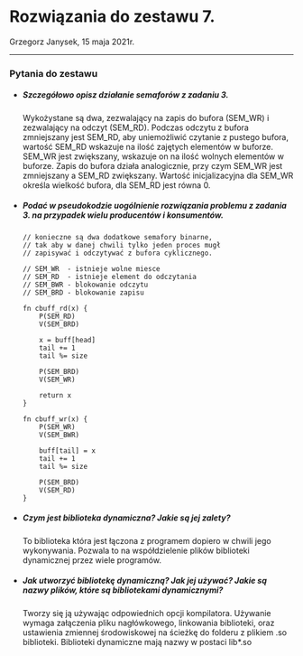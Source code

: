 # Rozwiązania do zestawu 7.
Grzegorz Janysek, 15 maja 2021r.

---

### Pytania do zestawu
-   ##### Szczegółowo opisz działanie semaforów z zadaniu 3.
	Wykożystane są dwa, zezwalający na zapis do bufora (SEM_WR) i zezwalający na odczyt (SEM_RD). Podczas odczytu z bufora zmniejszany jest SEM_RD, aby uniemożliwić czytanie z pustego bufora, wartość SEM_RD wskazuje na ilość zajętych elementów w buforze. SEM_WR jest zwiększany, wskazuje on na ilość wolnych elementów w buforze. Zapis do bufora działa analogicznie, przy czym SEM_WR jest zmniejszany a SEM_RD zwiększany. Wartość inicjalizacyjna dla SEM_WR określa wielkość bufora, dla
	SEM_RD jest równa 0.
-   ##### Podać w pseudokodzie uogólnienie rozwiązania problemu z zadania 3. na przypadek wielu producentów i konsumentów.
	```
	// konieczne są dwa dodatkowe semafory binarne,
	// tak aby w danej chwili tylko jeden proces mugł
	// zapisywać i odczytywać z bufora cyklicznego.

	// SEM_WR  - istnieje wolne miesce
	// SEM_RD  - istnieje element do odczytania
	// SEM_BWR - blokowanie odczytu
	// SEM_BRD - blokowanie zapisu

	fn cbuff_rd(x) {
		P(SEM_RD)
		V(SEM_BRD)
		
		x = buff[head]
		tail += 1
		tail %= size

		P(SEM_BRD)
		V(SEM_WR)

		return x
	}

	fn cbuff_wr(x) {
		P(SEM_WR)
		V(SEM_BWR)
		
		buff[tail] = x
		tail += 1
		tail %= size

		P(SEM_BRD)
		V(SEM_RD)
	}
	```
-   ##### Czym jest biblioteka dynamiczna? Jakie są jej zalety?
	To biblioteka która jest łączona z programem dopiero w chwili jego wykonywania. Pozwala to na współdzielenie plików biblioteki dynamicznej przez wiele programów.
-   ##### Jak utworzyć bibliotekę dynamiczną? Jak jej używać? Jakie są nazwy plików, które są bibliotekami dynamicznymi?
	Tworzy się ją używając odpowiednich opcji kompilatora. Używanie wymaga załączenia pliku nagłówkowego, linkowania biblioteki, oraz ustawienia zmiennej środowiskowej na ścieżkę do folderu z plikiem .so biblioteki. Biblioteki dynamiczne mają nazwy w postaci lib*.so 
